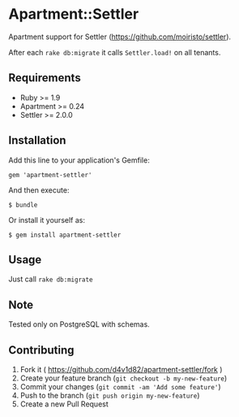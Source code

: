 # Apartment::Settler

Apartment support for Settler (https://github.com/moiristo/settler).

After each ```rake db:migrate``` it calls ```Settler.load!``` on all tenants.

## Requirements
 * Ruby >= 1.9
 * Apartment >= 0.24
 * Settler >= 2.0.0

## Installation

Add this line to your application's Gemfile:

    gem 'apartment-settler'

And then execute:

    $ bundle

Or install it yourself as:

    $ gem install apartment-settler

## Usage

Just call ```rake db:migrate```

## Note

Tested only on PostgreSQL with schemas.

## Contributing

1. Fork it ( https://github.com/d4v1d82/apartment-settler/fork )
2. Create your feature branch (`git checkout -b my-new-feature`)
3. Commit your changes (`git commit -am 'Add some feature'`)
4. Push to the branch (`git push origin my-new-feature`)
5. Create a new Pull Request
